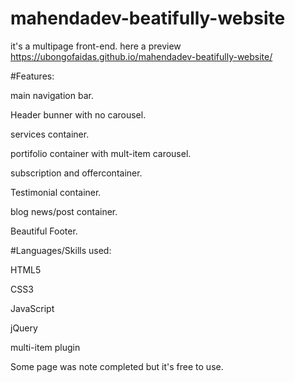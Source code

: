 # mahendadev-beatifully-website
it's a multipage front-end. here a preview https://ubongofaidas.github.io/mahendadev-beatifully-website/

#Features:

main navigation bar.

Header bunner with no carousel.

services container.

portifolio container with mult-item carousel.

subscription and offercontainer.

Testimonial container.

blog news/post container.

Beautiful Footer.

#Languages/Skills used:

HTML5

CSS3

JavaScript

jQuery

multi-item plugin

Some page was note completed but it's free to use.
